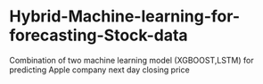 # Hybrid-Machine-learning-for-forecasting-Stock-data
Combination of two machine learning model (XGBOOST,LSTM) for predicting Apple company next day closing price
